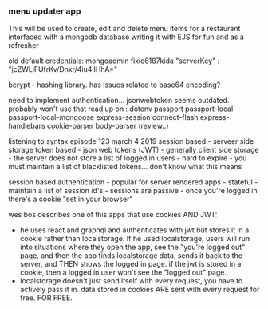 ### menu updater app

This will be used to create, edit and delete menu items for a restaurant interfaced with a mongodb database
writing it with EJS for fun and as a refresher

old default credentials:
mongoadmin
fixie6187kida
"serverKey" : "jcZWLiFUfrKv/Dnxr/4iu4iIHhA="

bcrypt - hashing library. has issues related to base64 encoding? 

need to implement authentication...
jsonwebtoken seems outdated. probably won't use that
read up on :
dotenv
passport
passport-local
passport-local-mongoose
express-session
connect-flash
express-handlebars
cookie-parser
body-parser (review..)

listening to syntax episode 123 march 4 2019
  session based - serveer side storage
  token based 
    - json web tokens (JWT)
    - generally client side storage
    - the server does not store a list of logged in users
    - hard to expire - you must maintain a list of blacklisted tokens... don't know what this means

  session based authentication
    - popular for server rendered apps
    - stateful
    - maintain a list of session id's
    - sessions are passive - once you're logged in there's a cookie "set in your browser"
    
wes bos describes one of this apps that use cookies AND JWT:  
  - he uses react and graphql and authenticates with jwt but stores it in a cookie rather than localstorage. If he used localstorage, users will run into situations where they open the app, see the "you're logged out" page, and then the app finds localstorage data, sends it back to the server, and THEN shows the logged in page. if the jwt is stored in a cookie, then a logged in user won't see the "logged out" page.  
  - localstorage doesn't just send itself with every request, you have to actively pass it in. data stored in cookies ARE sent with every request for free. FOR FREE.